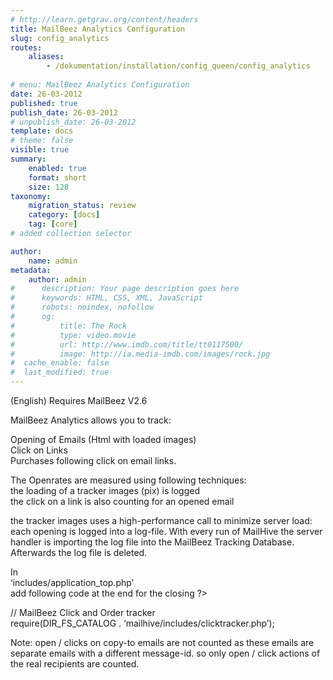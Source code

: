 ```yaml
---
# http://learn.getgrav.org/content/headers
title: MailBeez Analytics Configuration
slug: config_analytics
routes:
    aliases:
        - /dokumentation/installation/config_queen/config_analytics
        
# menu: MailBeez Analytics Configuration
date: 26-03-2012
published: true
publish_date: 26-03-2012
# unpublish_date: 26-03-2012
template: docs
# theme: false
visible: true
summary:
    enabled: true
    format: short
    size: 128
taxonomy:
    migration_status: review
    category: [docs]
    tag: [core]
# added collection selector

author:
    name: admin
metadata:
    author: admin
#      description: Your page description goes here
#      keywords: HTML, CSS, XML, JavaScript
#      robots: noindex, nofollow
#      og:
#          title: The Rock
#          type: video.movie
#          url: http://www.imdb.com/title/tt0117500/
#          image: http://ia.media-imdb.com/images/rock.jpg
#  cache_enable: false
#  last_modified: true
---
```


(English) Requires MailBeez V2.6

MailBeez Analytics allows you to track:

Opening of Emails (Html with loaded images)  
 Click on Links  
 Purchases following click on email links.

The Openrates are measured using following techniques:  
 the loading of a tracker images (pix) is logged  
 the click on a link is also counting for an opened email

the tracker images uses a high-performance call to minimize server load: each opening is logged into a log-file. With every run of MailHive the server handler is importing the log file into the MailBeez Tracking Database. Afterwards the log file is deleted.

In  
 ‘includes/application\_top.php’  
 add following code at the end for the closing ?>

// MailBeez Click and Order tracker  
 require(DIR\_FS\_CATALOG . ‘mailhive/includes/clicktracker.php’);

Note: open / clicks on copy-to emails are not counted as these emails are separate emails with a different message-id. so only open / click actions of the real recipients are counted.
